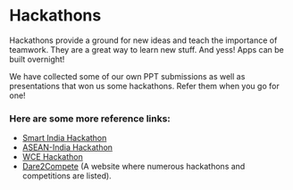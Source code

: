 # Hackathons

Hackathons provide a ground for new ideas and teach the importance of teamwork. They are a great way to learn new stuff. And yess! Apps can be built overnight!

We have collected some of our own PPT submissions as well as presentations that won us some hackathons. Refer them when you go for one!

### Here are some more reference links:
- [Smart India Hackathon](https://www.sih.gov.in/)
- [ASEAN-India Hackathon](https://india-asean.mic.gov.in/)
- [WCE Hackathon](https://wcehackathon.in/)
- [Dare2Compete](https://dare2compete.com/) (A website where numerous hackathons and competitions are listed).
